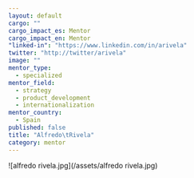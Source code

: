 ```yaml
---
layout: default
cargo: ""
cargo_impact_es: Mentor
cargo_impact_en: Mentor
"linked-in": "https://www.linkedin.com/in/arivela"
twitter: "http://twitter/arivela"
image: ""
mentor_type: 
  - specialized
mentor_field: 
  - strategy
  - product_development
  - internationalization
mentor_country: 
  - Spain
published: false
title: "Alfredo\tRivela"
category: mentor
---
```


![alfredo rivela.jpg](/assets/alfredo rivela.jpg)
